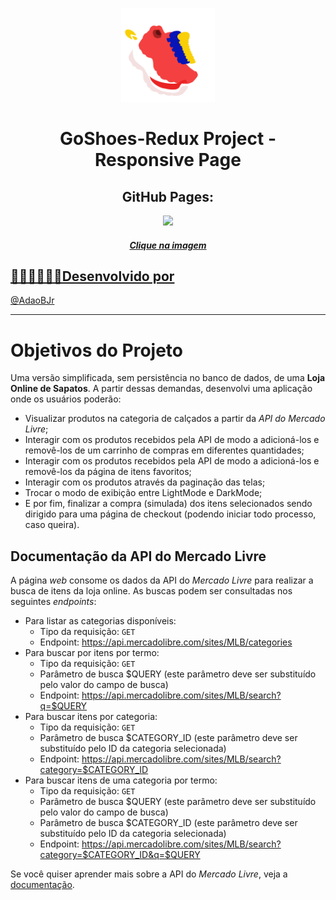 <p align="center"><img width='150px' src='https://github.com/AdaoBJr/GoShoesRedux/blob/main/src/files/images/shoes-animation.gif' />
<h1 align="center"> GoShoes-Redux Project - Responsive Page </h1>  </p>
<h2 align="center">GitHub Pages:</h2>
 
 <div align="center">
   <a href="https://adaobjr.github.io/GoShoesRedux/" target="_blank">
    <img width='100px' src='https://image.flaticon.com/icons/png/512/5222/5222347.png' target="_blank" />
 </div>
 
<h5 align="center">Clique na imagem</h5>

## 🧑🏻‍💻👩🏾‍💻Desenvolvido por

@[AdaoBJr](https://github.com/AdaoBJr)
<br>


---

# Objetivos do Projeto

Uma versão simplificada, sem persistência no banco de dados, de uma **Loja Online de Sapatos**.
A partir dessas demandas, desenvolvi uma aplicação onde os usuários poderão:
  - Visualizar produtos na categoria de calçados a partir da _API do Mercado Livre_;
  - Interagir com os produtos recebidos pela API de modo a adicioná-los e removê-los de um carrinho de compras em diferentes quantidades;
  - Interagir com os produtos recebidos pela API de modo a adicioná-los e removê-los da página de itens favoritos;
  - Interagir com os produtos através da paginação das telas;
  - Trocar o modo de exibição entre LightMode e DarkMode;
  - E por fim, finalizar a compra (simulada) dos itens selecionados sendo dirigido para uma página de checkout (podendo iniciar todo processo, caso queira).

## Documentação da API do Mercado Livre

A página _web_ consome os dados da API do _Mercado Livre_ para realizar a busca de itens da loja online. As buscas podem ser consultadas nos seguintes _endpoints_:

- Para listar as categorias disponíveis:
  - Tipo da requisição: `GET`
  - Endpoint: https://api.mercadolibre.com/sites/MLB/categories
- Para buscar por itens por termo:
  - Tipo da requisição: `GET`
  - Parâmetro de busca $QUERY (este parâmetro deve ser substituído pelo valor do campo de busca)
  - Endpoint: https://api.mercadolibre.com/sites/MLB/search?q=$QUERY
- Para buscar itens por categoria:
  - Tipo da requisição: `GET`
  - Parâmetro de busca $CATEGORY_ID (este parâmetro deve ser substituído pelo ID da categoria selecionada)
  - Endpoint: https://api.mercadolibre.com/sites/MLB/search?category=$CATEGORY_ID
- Para buscar itens de uma categoria por termo:
  - Tipo da requisição: `GET`
  - Parâmetro de busca $QUERY (este parâmetro deve ser substituído pelo valor do campo de busca)
  - Parâmetro de busca $CATEGORY_ID (este parâmetro deve ser substituído pelo ID da categoria selecionada)
  - Endpoint: https://api.mercadolibre.com/sites/MLB/search?category=$CATEGORY_ID&q=$QUERY

Se você quiser aprender mais sobre a API do _Mercado Livre_, veja a [documentação](https://developers.mercadolivre.com.br/pt_br/itens-e-buscas).
